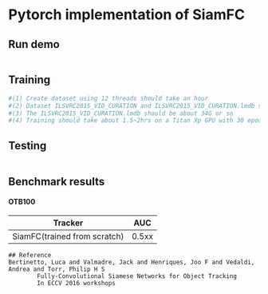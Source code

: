# Pytorch implementation of SiamFC

## Run demo
```bash

```

## Training

```bash
#(1) Create dataset using 12 threads should take an hour
#(2) Dataset ILSVRC2015_VID_CURATION and ILSVRC2015_VID_CURATION.lmdb should be in the same directory
#(3) The ILSVRC2015_VID_CURATION.lmdb should be about 34G or so
#(4) Training should take about 1.5~2hrs on a Titan Xp GPU with 30 epochs
```
## Testing

```bash

```
## Benchmark results
#### OTB100

| Tracker 			    		 | AUC             |
| ---------------------------------------------  | --------------- |
| SiamFC(trained from scratch)      		 | 0.5xx           |

```
## Reference
Bertinetto, Luca and Valmadre, Jack and Henriques, Joo F and Vedaldi, Andrea and Torr, Philip H S
		Fully-Convolutional Siamese Networks for Object Tracking
		In ECCV 2016 workshops

